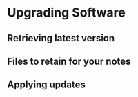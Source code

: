# Upgrading Software

## Retrieving latest version

## Files to retain for your notes

## Applying updates